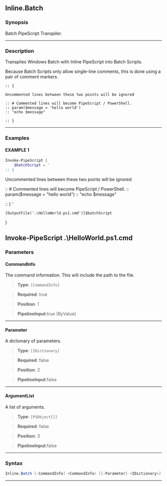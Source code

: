 Inline.Batch
------------
### Synopsis
Batch PipeScript Transpiler.

---
### Description

Transpiles Windows Batch with Inline PipeScript into Batch Scripts.

Because Batch Scripts only allow single-line comments, this is done using a pair of comment markers.
        

```batch    
:: {

Uncommented lines between these two points will be ignored

:: # Commented lines will become PipeScript / PowerShell.
:: param($message = 'hello world')
:: "echo $message"

:: }
```

---
### Examples
#### EXAMPLE 1
```PowerShell
Invoke-PipeScript {
    $batchScript = '    
:: {
```
Uncommented lines between these two points will be ignored

:: # Commented lines will become PipeScript / PowerShell.
:: param($message = "hello world")
:: "echo $message"

:: }
'

    [OutputFile('.\HelloWorld.ps1.cmd')]$batchScript
}

Invoke-PipeScript .\HelloWorld.ps1.cmd
---
### Parameters
#### **CommandInfo**

The command information.  This will include the path to the file.



> **Type**: ```[CommandInfo]```

> **Required**: true

> **Position**: 1

> **PipelineInput**:true (ByValue)



---
#### **Parameter**

A dictionary of parameters.



> **Type**: ```[IDictionary]```

> **Required**: false

> **Position**: 2

> **PipelineInput**:false



---
#### **ArgumentList**

A list of arguments.



> **Type**: ```[PSObject[]]```

> **Required**: false

> **Position**: 3

> **PipelineInput**:false



---
### Syntax
```PowerShell
Inline.Batch [-CommandInfo] <CommandInfo> [[-Parameter] <IDictionary>] [[-ArgumentList] <PSObject[]>] [<CommonParameters>]
```
---

